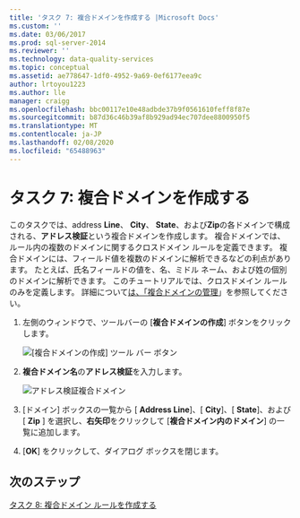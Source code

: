 ```yaml
---
title: 'タスク 7: 複合ドメインを作成する |Microsoft Docs'
ms.custom: ''
ms.date: 03/06/2017
ms.prod: sql-server-2014
ms.reviewer: ''
ms.technology: data-quality-services
ms.topic: conceptual
ms.assetid: ae778647-1df0-4952-9a69-0ef6177eea9c
author: lrtoyou1223
ms.author: lle
manager: craigg
ms.openlocfilehash: bbc00117e10e48adbde37b9f0561610feff8f87e
ms.sourcegitcommit: b87d36c46b39af8b929ad94ec707dee8800950f5
ms.translationtype: MT
ms.contentlocale: ja-JP
ms.lasthandoff: 02/08/2020
ms.locfileid: "65488963"
---
```

# <a name="task-7-creating-a-composite-domain"></a>タスク 7: 複合ドメインを作成する
  このタスクでは、address **Line**、 **City**、 **State**、および**Zip**の各ドメインで構成される、**アドレス検証**という複合ドメインを作成します。 複合ドメインでは、ルール内の複数のドメインに関するクロスドメイン ルールを定義できます。 複合ドメインには、フィールド値を複数のドメインに解析できるなどの利点があります。  たとえば、氏名フィールドの値を、名、ミドル ネーム、および姓の個別のドメインに解析できます。 このチュートリアルでは、クロスドメイン ルールのみを定義します。 詳細について[は、「複合ドメインの管理](https://msdn.microsoft.com/library/hh510399.aspx)」を参照してください。  
  
1.  左側のウィンドウで、ツールバーの [**複合ドメインの作成**] ボタンをクリックします。  
  
     ![[複合ドメインの作成] ツール バー ボタン](../../2014/tutorials/media/et-creatingacompositedomain-01.jpg "[複合ドメインの作成] ツール バー ボタン")  
  
2.  **複合ドメイン名**の**アドレス検証**を入力します。  
  
     ![アドレス検証複合ドメイン](../../2014/tutorials/media/et-creatingacompositedomain-02.jpg "アドレス検証複合ドメイン")  
  
3.  [ドメイン] ボックスの一覧から [ **Address Line**]、[ **City**]、[ **State**]、および [ **Zip** ] を選択し、**右矢印**をクリックして [**複合ドメイン内のドメイン**] の一覧に追加します。  
  
4.  [**OK**] をクリックして、ダイアログ ボックスを閉じます。  
  
## <a name="next-step"></a>次のステップ  
 [タスク 8: 複合ドメイン ルールを作成する](../../2014/tutorials/task-8-creating-a-composite-domain-rule.md)  
  
  
